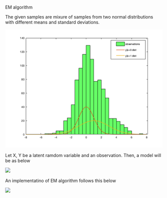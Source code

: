 EM algorithm

The given samples are mixure of samples from two normal distributions with different means and standard deviations.

![mix_samples](https://github.com/washingtk/kth/blob/pictures/mcmc_pic/samples.png)

Let X, Y be a latent ramdom variable and an observation. Then, a model will be as below

<img src="https://latex.codecogs.com/gif.latex?P(X=1)&space;=&space;\theta&space;\\&space;P(Y|X=0)&space;\sim&space;N(0,&space;1)&space;\\&space;P(Y|X=1)&space;\sim&space;N(1,&space;2)" />

An implementatino of EM algorithm follows this below

<img src="https://latex.codecogs.com/gif.latex?Joint\&space;distribution&space;:&space;f_{\theta}(X,&space;Y)&space;=&space;f_{\theta}(Y|X)f_{\theta}(X)&=\prod&space;(\theta&space;g_1(y_i))^{x_{i}}&space;((1-\theta)g_{0}(y_i))^{1-x_i}&space;\\&space;\therefore&space;log(f_{\theta}(X,&space;Y))&space;=&space;\sum&space;x_ilog(\theta)&space;&plus;&space;(1-x_i)log((1-\theta))&space;&plus;&space;P(y)&space;\\&space;\\&space;Conditional\&space;distribution&space;:&space;\\&space;f_\theta(x_i|y_i)&space;=&space;f_{\theta}(x_i,&space;y_i)&space;/&space;f_{\theta}(y_i)&space;=&space;(\theta&space;g_1(y_i))^{x_{i}}&space;((1-\theta)g_{0}(y_i))^{1-x_i}&space;/&space;(\theta&space;g_1(y_i))&space;&plus;&space;((1-\theta)g_{0}(y_i))&space;\\&space;\therefore&space;E_\theta[X|Y]&space;=&space;\sum&space;x_i&space;f_\theta(x_i|y_i)&space;=&space;\sum&space;\theta&space;g_1(y_i)&space;/&space;(\theta&space;g_1(y_i)&space;&plus;&space;(1-\theta)g_0(y_i)&space;\\&space;Expectation:&space;\\&space;Q_\theta&space;=&space;E_\theta_{l}&space;log(f_\theta(X,&space;Y|Y))&space;=&space;\sum&space;E_\theta_l[x_i|y_i]log(\theta)&space;&plus;&space;(1-E_\theta_l[x_i|y_i])log(1-\theta)&space;&plus;&space;P(y_i)&space;\\&space;\theta_{l&plus;1}&space;=&space;\sum&space;E_\theta_l[x_i|y_i]&space;/&space;n">

